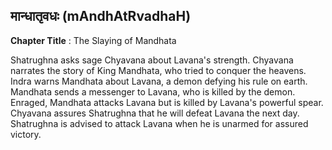## मान्धातृवधः (mAndhAtRvadhaH)
**Chapter Title** : The Slaying of Mandhata

Shatrughna asks sage Chyavana about Lavana's strength. Chyavana narrates the story of King Mandhata, who tried to conquer the heavens. Indra warns Mandhata about Lavana, a demon defying his rule on earth. Mandhata sends a messenger to Lavana, who is killed by the demon. Enraged, Mandhata attacks Lavana but is killed by Lavana's powerful spear. Chyavana assures Shatrughna that he will defeat Lavana the next day. Shatrughna is advised to attack Lavana when he is unarmed for assured victory.
